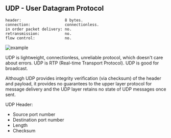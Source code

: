 UDP - User Datagram Protocol
-

````
header:                   8 bytes.
connection:               connectionless.
in order packet delivery: no.
retransmission:           no.
flow control:             no.
````

![example](https://gist.github.com/cn007b/1859adf8ee58818fb19bd4ec2e9ca78f/raw/23279fd5ca4dc9dec2e3e0320dd51101ff835072/udp.jpeg)

UDP is lightweight, connectionless, unreliable protocol,
which doesn't care about errors.
UDP is RTP (Real-time Transport Protocol).
UDP is good for broadcast.

Although UDP provides integrity verification (via checksum) of the header and payload,
it provides no guarantees to the upper layer protocol for message delivery
and the UDP layer retains no state of UDP messages once sent.

UDP Header:
* Source port number
* Destination port number
* Length
* Checksum

